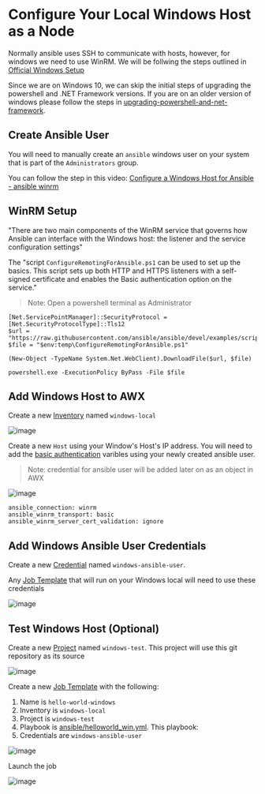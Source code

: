 # Configure Your Local Windows Host as a Node

Normally ansible uses SSH to communicate with hosts, however, for windows we need to use WinRM. We will be follwing the steps outlined in [Official Windows Setup](https://docs.ansible.com/ansible/latest/user_guide/windows_setup.html)

Since we are on Windows 10, we can skip the initial steps of upgrading the powershell and .NET Framework versions. If you are on an older version of windows please follow the steps in [upgrading-powershell-and-net-framework](https://docs.ansible.com/ansible/latest/user_guide/windows_setup.html#upgrading-powershell-and-net-framework).

## Create Ansible User

You will need to manually create an `ansible` windows user on your system that is part of the `Administrators` group. 

You can follow the step in this video: [Configure a Windows Host for Ansible - ansible winrm](https://www.youtube.com/watch?v=-vPXS8UuJoI&ab_channel=AnsiblePilot)

## WinRM Setup

"There are two main components of the WinRM service that governs how Ansible can interface with the Windows host: the listener and the service configuration settings" 

The "script `ConfigureRemotingForAnsible.ps1` can be used to set up the basics. This script sets up both HTTP and HTTPS listeners with a self-signed certificate and enables the Basic authentication option on the service."

>Note: Open a powershell terminal as Administrator

```
[Net.ServicePointManager]::SecurityProtocol = [Net.SecurityProtocolType]::Tls12
$url = "https://raw.githubusercontent.com/ansible/ansible/devel/examples/scripts/ConfigureRemotingForAnsible.ps1"
$file = "$env:temp\ConfigureRemotingForAnsible.ps1"

(New-Object -TypeName System.Net.WebClient).DownloadFile($url, $file)

powershell.exe -ExecutionPolicy ByPass -File $file
```

## Add Windows Host to AWX

Create a new [Inventory](https://docs.ansible.com/ansible-tower/latest/html/quickstart/create_inventory.html) named `windows-local`

![image](https://user-images.githubusercontent.com/16169323/163241541-9feea6a4-8af7-4318-ac6c-a8a2305f8c5a.png)

Create a new `Host` using your Window's Host's IP address. You will need to add the [basic authentication](https://docs.ansible.com/ansible/latest/user_guide/windows_winrm.html#basic) varibles using your newly created ansible user. 

>Note: credential for ansible user will be added later on as an object in AWX

![image](https://user-images.githubusercontent.com/16169323/163241693-bf57fc42-11ae-4ba4-b513-50a7216d757e.png)

```
ansible_connection: winrm
ansible_winrm_transport: basic
ansible_winrm_server_cert_validation: ignore
```

## Add Windows Ansible User Credentials

Create a new [Credential](https://docs.ansible.com/ansible-tower/latest/html/quickstart/create_credential.html) named `windows-ansible-user`. 

Any [Job Template](https://docs.ansible.com/ansible-tower/latest/html/quickstart/create_job.html) that will run on your Windows local will need to use these credentials

![image](https://user-images.githubusercontent.com/16169323/163241990-8429dcca-26a0-4720-a5aa-5bbd560409e0.png)

## Test Windows Host (Optional)

Create a new [Project](https://docs.ansible.com/ansible-tower/latest/html/quickstart/create_project.html) named `windows-test`. This project will use this git repository as its source

![image](https://user-images.githubusercontent.com/16169323/163242119-2b8b350f-1c84-41c2-8b93-70feb706cf0b.png)

Create a new [Job Template](https://docs.ansible.com/ansible-tower/latest/html/quickstart/create_job.html) with the following:

  1. Name is `hello-world-windows` 
  2. Inventory is `windows-local`
  4. Project is `windows-test`
  5. Playbook is [ansible/helloworld_win.yml](ansible/helloworld_win.yml). This playbook: 
  7. Credentials are `windows-ansible-user`

![image](https://user-images.githubusercontent.com/16169323/163242385-7ce014c5-8ef4-434e-9936-4290a17dbb4d.png)

Launch the job

![image](https://user-images.githubusercontent.com/16169323/162069552-a6d32138-9d14-476c-a627-05633bf6ddd9.png)



